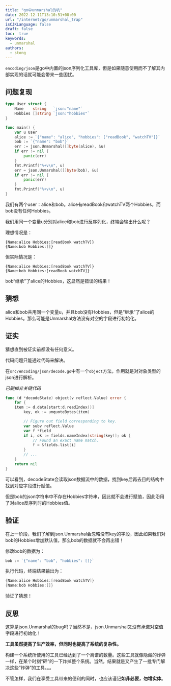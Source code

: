 ```yaml
---
title: "go中unmarshal的坑"
date: 2022-12-11T13:10:51+08:00
url: "/internet/go/unmarshal_trap"
isCJKLanguage: false
draft: false
toc:  true
keywords:
  - unmarshal
authors:
  - stong
---
```




`encoding/json`是go中内置的json序列化工具库，但是如果随意使用而不了解其内部实现的话就可能会带来一些困扰。

## 问题复现

```go
type User struct {
	Name    string   `json:"name"`
	Hobbies []string `json:"hobbies"`
}

func main() {
	var u User
	alice := `{"name": "alice", "hobbies": ["readBook", "watchTV"]}`
	bob := `{"name": "bob"}`
	err := json.Unmarshal([]byte(alice), &u)
	if err != nil {
		panic(err)
	}
	fmt.Printf("%+v\n", u)
	err = json.Unmarshal([]byte(bob), &u)
	if err != nil {
		panic(err)
	}
	fmt.Printf("%+v\n", u)
}
```

我们有两个user：alice和bob。alice有readBook和watchTV两个Hobbies，而bob没有任何Hobbies。

我们用同一个变量u分别对alice和bob进行反序列化，终端会输出什么呢？

理想情况是：

```
{Name:alice Hobbies:[readBook watchTV]}
{Name:bob Hobbies:[]}
```

但实际情况是：

```
{Name:alice Hobbies:[readBook watchTV]}
{Name:bob Hobbies:[readBook watchTV]}
```

bob“继承”了alice的Hobbies，这显然是错误的结果！

## 猜想

alice和bob共用同一个变量u，并且bob没有Hobbies，但是“继承”了alice的Hobbies。那么可能是Unmarshal方法没有对空的字段进行初始化。

## 证实

猜想直到被证实前都没有任何意义。

代码问题只能通过代码来解决。

在`src/encoding/json/decode.go`中有一个`object`方法，作用就是对对象类型的json进行解析。

*已删掉非关键代码*

```go
func (d *decodeState) object(v reflect.Value) error {
	for {
    item := d.data[start:d.readIndex()]
		key, ok := unquoteBytes(item)

		// Figure out field corresponding to key.
		var subv reflect.Value
		var f *field
		if i, ok := fields.nameIndex[string(key)]; ok {
			// Found an exact name match.
			f = &fields.list[i]
		}
		// ...
	}
	return nil
}
```

可以看到，decodeState会读取json数据流中的数据，找到key后再去目的结构中找到对应字段进行赋值。

但是bob的json字符串中不存在Hobbies字符串，因此就不会进行赋值，因此沿用了对alice反序列时的Hobbies值。

## 验证

在上一阶段，我们了解到json.Unmarshal会忽略没有key的字段，因此如果我们对bob的Hobbies增加默认值，那么bob的数据就不会再出错！

修改bob的数据为：

```go
bob := `{"name": "bob", "hobbies": []}`
```

执行代码，终端结果输出为：

```go
{Name:alice Hobbies:[readBook watchTV]}
{Name:bob Hobbies:[]}
```

验证了猜想！

## 反思

这算是json.Unmarshal的bug吗？当然不是，json.Unmarshal又没有承诺对空值字段进行初始化！

**工具虽然提高了生产效率，但同时也提高了系统的复杂性。**

构建一个系统所使用的工具已经达到了一个离谱的数量。这些工具就像隐藏的炸弹一样，在某个时刻“砰”的一下炸掉整个系统。当然，结果就是又产生了一批专门解决这些“炸弹”的工具。。。

不管怎样，我们在享受工具带来的便利的同时，也应该谨记**如非必要，勿增实体**。

